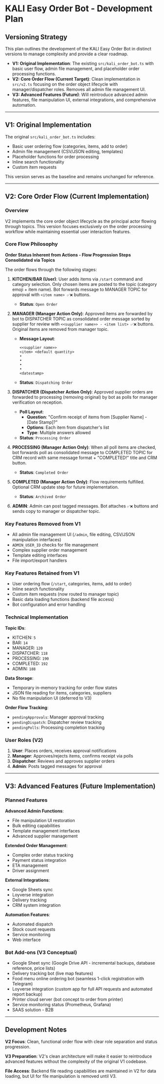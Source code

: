 # KALI Easy Order Bot - Development Plan

## Versioning Strategy

This plan outlines the development of the KALI Easy Order Bot in distinct versions to manage complexity and provide a clear roadmap.

*   **V1: Original Implementation**: The existing `src/kali_order_bot.ts` with basic user flow, admin file management, and placeholder order processing functions.
*   **V2: Core Order Flow (Current Target)**: Clean implementation in `src/v2.ts` focusing on the order object lifecycle with manager/dispatcher roles. Removes all admin file management UI.
*   **V3: Advanced Features (Future)**: Will reintroduce advanced admin features, file manipulation UI, external integrations, and comprehensive automation.

---

## V1: Original Implementation

The original `src/kali_order_bot.ts` includes:
- Basic user ordering flow (categories, items, add to order)
- Admin file management (CSV/JSON editing, templates)
- Placeholder functions for order processing
- Inline search functionality
- Custom item requests

This version serves as the baseline and remains unchanged for reference.

---

## V2: Core Order Flow (Current Implementation)

### Overview

V2 implements the core order object lifecycle as the principal actor flowing through topics. This version focuses exclusively on the order processing workflow while maintaining essential user interaction features.

### Core Flow Philosophy

**Order Status Inherent from Actions - Flow Progression Steps Consolidated via Topics**

The order flows through the following stages:

1. **KITCHEN/BAR (User)**: User adds items via `/start` command and category selection. Only chosen items are posted to the topic (category emoji + item name). Bot forwards message to MANAGER TOPIC for approval with `<item name> ✅❌` buttons.
   - **Status**: `Open Order`

2. **MANAGER (Manager Action Only)**: Approved items are forwarded by bot to DISPATCHER TOPIC as consolidated order message sorted by supplier for review with `<<supplier name>> - <item list> ✅❌` buttons. Original items are removed from manager topic.
   - **Message Layout**:
     ```
     <<supplier name>>
     <item> <default quantity>
     •
     •
     •
     •
     <datestamp>
     ```
   - **Status**: `Dispatching Order`

3. **DISPATCHER (Dispatcher Action Only)**: Approved supplier orders are forwarded to processing (removing original) by bot as polls for manager verification on reception.
   - **Poll Layout**:
     - **Question**: "Confirm receipt of items from [Supplier Name] - [Date Stamp]?"
     - **Options**: Each item from dispatcher's list
     - **Type**: Multiple answers allowed
   - **Status**: `Processing Order`

4. **PROCESSING (Manager Action Only)**: When all poll items are checked, bot forwards poll as consolidated message to COMPLETED TOPIC for CRM record with same message format + "COMPLETED!" title and CRM button.
   - **Status**: `Completed Order`

5. **COMPLETED (Manager Action Only)**: Flow requirements fulfilled. Optional CRM update step for future implementation.
   - **Status**: `Archived Order`

6. **ADMIN**: Admin can post tagged messages. Bot attaches `✅❌` buttons and sends copy to manager or dispatcher topic.

### Key Features Removed from V1

- All admin file management UI (`/admin`, file editing, CSV/JSON manipulation interfaces)
- `ADMIN_USER_ID` checks for file management
- Complex supplier order management
- Template editing interfaces
- File import/export handlers

### Key Features Retained from V1

- User ordering flow (`/start`, categories, items, add to order)
- Inline search functionality
- Custom item requests (now routed to manager topic)
- Basic data loading functions (backend file access)
- Bot configuration and error handling

### Technical Implementation

**Topic IDs**:
- KITCHEN: `5`
- BAR: `14`
- MANAGER: `120`
- DISPATCHER: `118`
- PROCESSING: `190`
- COMPLETED: `192`
- ADMIN: `188`

**Data Storage**: 
- Temporary in-memory tracking for order flow states
- JSON file reading for items, categories, suppliers
- No file manipulation UI (deferred to V3)

**Order Flow Tracking**:
- `pendingApprovals`: Manager approval tracking
- `pendingDispatch`: Dispatcher review tracking
- `pendingPolls`: Processing completion tracking

### User Roles (V2)

1. **User**: Places orders, receives approval notifications
2. **Manager**: Approves/rejects items, confirms receipt via polls
3. **Dispatcher**: Reviews and approves supplier orders
4. **Admin**: Posts tagged messages for approval

---

## V3: Advanced Features (Future Implementation)

### Planned Features

**Advanced Admin Functions**:
- File manipulation UI restoration
- Bulk editing capabilities
- Template management interfaces
- Advanced supplier management

**Extended Order Management**:
- Complex order status tracking
- Payment status integration
- ETA management
- Driver assignment

**External Integrations**:
- Google Sheets sync
- Loyverse integration
- Delivery tracking
- CRM system integration

**Automation Features**:
- Automated dispatch
- Stock count requests
- Service monitoring
- Web interface

### Bot Add-ons (V3 Conceptual)

- Google Sheet sync (Google Drive API - incremental backups, database reference, price lists)
- Delivery tracking bot (live map features)
- Food menu online ordering bot (seamless 1-click registration with Telegram)
- Loyverse integration (custom app for full API requests and automated report backup)
- Printer cloud server (bot concept to order from printer)
- Service monitoring status (Prometheus, Grafana)
- SAAS solution - B2B

---

## Development Notes

**V2 Focus**: Clean, functional order flow with clear role separation and status progression.

**V3 Preparation**: V2's clean architecture will make it easier to reintroduce advanced features without the complexity of the original V1 codebase.

**File Access**: Backend file reading capabilities are maintained in V2 for data loading, but UI for file manipulation is removed until V3.